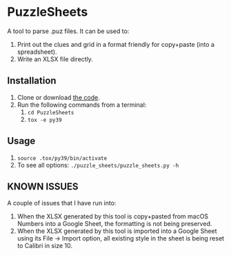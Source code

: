 PuzzleSheets
============
A tool to parse .puz files. It can be used to:
1. Print out the clues and grid in a format friendly for copy+paste (into a spreadsheet).
2. Write an XLSX file directly.

Installation
------------
1. Clone or download [the code](https://github.com/bsravanin/PuzzleSheets).
1. Run the following commands from a terminal:
   1. `cd PuzzleSheets`
   1. `tox -e py39`

Usage
-----
1. `source .tox/py39/bin/activate`
1. To see all options: `./puzzle_sheets/puzzle_sheets.py -h`


KNOWN ISSUES
------------
A couple of issues that I have run into:

1. When the XLSX generated by this tool is copy+pasted from macOS Numbers into a Google Sheet, the formatting is not
   being preserved.
2. When the XLSX generated by this tool is imported into a Google Sheet using its File -> Import option, all existing
   style in the sheet is being reset to Calibri in size 10.
